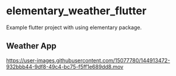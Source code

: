 # elementary_weather_flutter

Example flutter project with using elementary package.

## Weather App





https://user-images.githubusercontent.com/15077780/144913472-932bbb44-9df8-49c4-bc75-f5ff1e689dd8.mov

